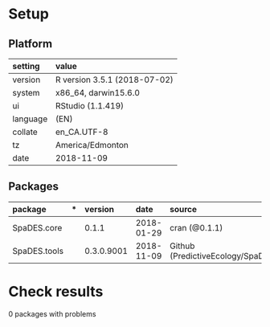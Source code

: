 # Setup

## Platform

|setting  |value                        |
|:--------|:----------------------------|
|version  |R version 3.5.1 (2018-07-02) |
|system   |x86_64, darwin15.6.0         |
|ui       |RStudio (1.1.419)            |
|language |(EN)                         |
|collate  |en_CA.UTF-8                  |
|tz       |America/Edmonton             |
|date     |2018-11-09                   |

## Packages

|package      |*  |version    |date       |source                                          |
|:------------|:--|:----------|:----------|:-----------------------------------------------|
|SpaDES.core  |   |0.1.1      |2018-01-29 |cran (@0.1.1)                                   |
|SpaDES.tools |   |0.3.0.9001 |2018-11-09 |Github (PredictiveEcology/SpaDES.tools@42a02a1) |

# Check results

0 packages with problems




